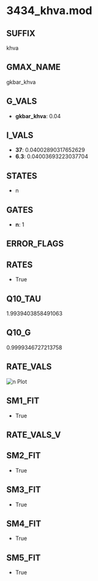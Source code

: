 # 3434_khva.mod

## SUFFIX

khva

## GMAX_NAME

gkbar_khva

## G_VALS

- **gkbar_khva**: 0.04

## I_VALS

- **37**: 0.04002890317652629
- **6.3**: 0.04003693223037704

## STATES

- n

## GATES

- **n**: 1

## ERROR_FLAGS


## RATES

- True

## Q10_TAU

1.9939403858491063

## Q10_G

0.9999346727213758

## RATE_VALS

![n Plot](/Users/pbozelos/Dropbox/icg-Chai-Panos/supermodels/output_markdown_files/K/3434_khva.mod/images/n.png)

## SM1_FIT

- True

## RATE_VALS_V

## SM2_FIT

- True

## SM3_FIT

- True

## SM4_FIT

- True

## SM5_FIT

- True

